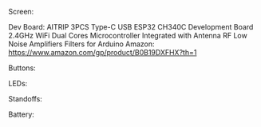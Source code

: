 Screen: 

Dev Board: AITRIP 3PCS Type-C USB ESP32 CH340C Development Board 2.4GHz WiFi Dual Cores Microcontroller Integrated with Antenna RF Low Noise Amplifiers Filters for Arduino
Amazon: https://www.amazon.com/gp/product/B0B19DXFHX?th=1

Buttons:

LEDs:

Standoffs:

Battery:


